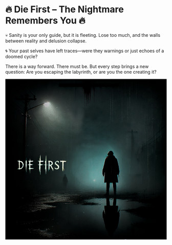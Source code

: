 <h1 align="left">🔥 Die First – The Nightmare Remembers You 🔥</h1>

<p align="left"> </p>

<p align="left"
🔥 Die First – The Nightmare That Remembers You 🔥
Trapped in a shifting labyrinth beyond time, you are not just hunted by horrors—you are one of them. Each death distorts reality, reshaping the world in ways you cannot predict. The more you fall, the more the nightmare remembers.

💀 Sanity is your only guide, but it is fleeting. Lose too much, and the walls between reality and delusion collapse.

🌀 Your past selves have left traces—were they warnings or just echoes of a doomed cycle?

There is a way forward. There must be.
But every step brings a new question: Are you escaping the labyrinth, or are you the one creating it?
</p>

<img title="thumb" alt="image die frist" src="/docs/Die First/IMG/thumb.jpg">

<br>
